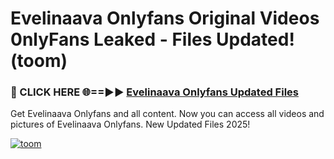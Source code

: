 # Evelinaava Onlyfans Original Videos 0nlyFans Leaked - Files Updated! (toom)

<h3>🔴 CLICK HERE 🌐==►► <a href="https://tinyurl.com/ehrbuxhb" rel="nofollow">Evelinaava Onlyfans Updated Files</a></h3>

Get Evelinaava Onlyfans and all content. Now you can access all videos and pictures of Evelinaava Onlyfans. New Updated Files 2025!

[![toom](https://i.imgur.com/lVYEuWS.gif)](https://tinyurl.com/ehrbuxhb)
